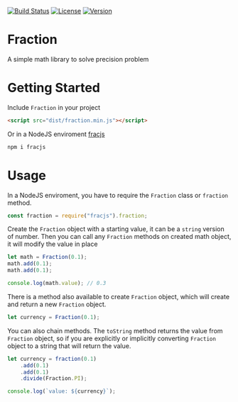 [![Build Status](https://travis-ci.org/anyms/fractionjs.svg?branch=master)](https://travis-ci.org/anyms/fractionjs)
[![License](https://img.shields.io/github/license/anyms/fractionjs.svg)](https://github.com/anyms/Fraction/blob/master/LICENSE)
[![Version](https://img.shields.io/github/release/anyms/fractionjs.svg)](https://github.com/anyms/Fraction/releases/latest)

# Fraction

A simple math library to solve precision problem

# Getting Started

Include `Fraction` in your project

```html
<script src="dist/fraction.min.js"></script>
```

Or in a NodeJS enviroment [fracjs](https://www.npmjs.com/package/fracjs)

```sh
npm i fracjs
```

# Usage

In a NodeJS enviroment, you have to require the `Fraction` class or `fraction` method.

```js
const fraction = require("fracjs").fraction;
```

Create the `Fraction` object with a starting value, it can be a `string` version of number. Then you can call any `Fraction` methods on created math object, it will modify the value in place

```js
let math = Fraction(0.1);
math.add(0.1);
math.add(0.1);

console.log(math.value); // 0.3
```

There is a method also available to create `Fraction` object, which will create and return a new `Fraction` object.

```js
let currency = Fraction(0.1);
```

You can also chain methods. The `toString` method returns the value from `Fraction` object, so if you are explicitly or implicitly converting `Fraction` object to a string that will return the value.

```js
let currency = fraction(0.1)
    .add(0.1)
    .add(0.1)
    .divide(Fraction.PI);

console.log(`value: ${currency}`);
```